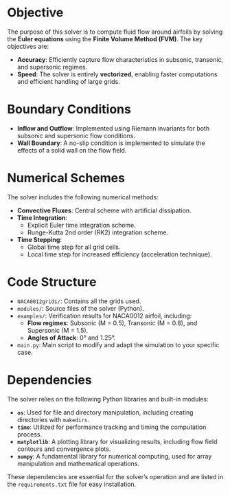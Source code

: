 # **Objective**  

The purpose of this solver is to compute fluid flow around airfoils by solving the **Euler equations** using the **Finite Volume Method (FVM)**. The key objectives are:  

- **Accuracy**: Efficiently capture flow characteristics in subsonic, transonic, and supersonic regimes.  
- **Speed**: The solver is entirely **vectorized**, enabling faster computations and efficient handling of large grids.  

# **Boundary Conditions**  
- **Inflow and Outflow**: Implemented using Riemann invariants for both subsonic and supersonic flow conditions.  
- **Wall Boundary**: A no-slip condition is implemented to simulate the effects of a solid wall on the flow field.  

# **Numerical Schemes**  
The solver includes the following numerical methods:  

- **Convective Fluxes**: Central scheme with artificial dissipation.  
- **Time Integration**:  
  - Explicit Euler time integration scheme.  
  - Runge-Kutta 2nd order (RK2) integration scheme.  
- **Time Stepping**:  
  - Global time step for all grid cells.  
  - Local time step for increased efficiency (acceleration technique).  

# **Code Structure**  
- `NACA0012grids/`: Contains all the grids used.  
- `modules/`: Source files of the solver (Python).  
- `examples/`: Verification results for NACA0012 airfoil, including:  
  - **Flow regimes**: Subsonic \(M = 0.5\), Transonic \(M = 0.8\), and Supersonic \(M = 1.5\).  
  - **Angles of Attack**:  0° and 1.25°.  
- `main.py`: Main script to modify and adapt the simulation to your specific case.  

# **Dependencies**  

The solver relies on the following Python libraries and built-in modules:

- **`os`**: Used for file and directory manipulation, including creating directories with `makedirs`.  
- **`time`**: Utilized for performance tracking and timing the computation process.  
- **`matplotlib`**: A plotting library for visualizing results, including flow field contours and convergence plots.  
- **`numpy`**: A fundamental library for numerical computing, used for array manipulation and mathematical operations.

These dependencies are essential for the solver’s operation and are listed in the `requirements.txt` file for easy installation.  

